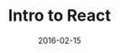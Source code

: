 ---
layout: lesson
title: Intro to React
slides: ['_slides/week-05/02-intro-to-react.md']
date: 2016-02-15
---